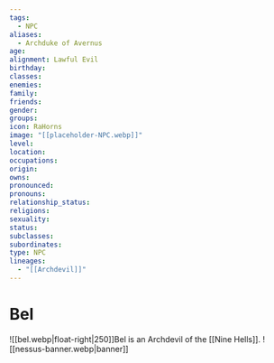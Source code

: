 ```yaml
---
tags:
  - NPC
aliases:
  - Archduke of Avernus
age: 
alignment: Lawful Evil
birthday: 
classes: 
enemies: 
family: 
friends: 
gender: 
groups: 
icon: RaHorns
image: "[[placeholder-NPC.webp]]"
level: 
location: 
occupations: 
origin: 
owns: 
pronounced: 
pronouns: 
relationship_status: 
religions: 
sexuality: 
status: 
subclasses: 
subordinates: 
type: NPC
lineages:
  - "[[Archdevil]]"
---
```


# Bel

![[bel.webp|float-right|250]]Bel is an Archdevil of the [[Nine Hells]].
![[nessus-banner.webp|banner]]
